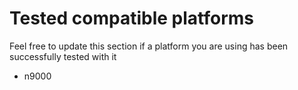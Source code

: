 # Tested compatible platforms
Feel free to update this section if a platform you are using has been successfully tested with it
* n9000
